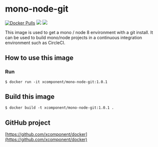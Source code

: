 # mono-node-git

[![Docker Pulls](https://img.shields.io/docker/pulls/xcomponent/mono-node-git.svg)](https://store.docker.com/community/images/xcomponent/mono-node-git)
[![](https://images.microbadger.com/badges/version/xcomponent/mono-node-git.svg)](https://store.docker.com/community/images/xcomponent/mono-node-git)
[![](https://images.microbadger.com/badges/image/xcomponent/mono-node-git.svg)](https://store.docker.com/community/images/xcomponent/mono-node-git)

This image is used to get a mono / node 8 environment with a git install.
It can be used to build mono/node projects in a continuous integration environment such as CircleCI.

## How to use this image

### Run

```
$ docker run -it xcomponent/mono-node-git:1.0.1
```

## Build this image

```
$ docker build -t xcomponent/mono-node-git:1.0.1 .
```

## GitHub project

[https://github.com/xcomponent/docker](https://github.com/xcomponent/docker)
